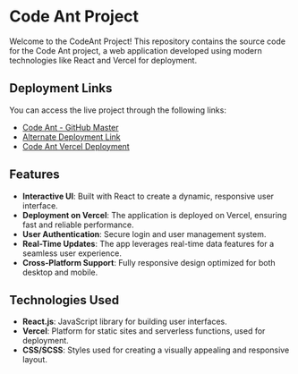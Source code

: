 # Code Ant Project

Welcome to the CodeAnt Project! This repository contains the source code for the Code Ant project, a web application developed using modern technologies like React and Vercel for deployment.

## Deployment Links

You can access the live project through the following links:

- [Code Ant - GitHub Master](https://code-ant-project-git-master-harsh-sharmas-projects-0ef23254.vercel.app/)
- [Alternate Deployment Link](https://code-ant-project.vercel.app/)
- [Code Ant Vercel Deployment](https://code-ant-project-eo9wjyme9-harsh-sharmas-projects-0ef23254.vercel.app/)

## Features

- **Interactive UI**: Built with React to create a dynamic, responsive user interface.
- **Deployment on Vercel**: The application is deployed on Vercel, ensuring fast and reliable performance.
- **User Authentication**: Secure login and user management system.
- **Real-Time Updates**: The app leverages real-time data features for a seamless user experience.
- **Cross-Platform Support**: Fully responsive design optimized for both desktop and mobile.

## Technologies Used

- **React.js**: JavaScript library for building user interfaces.
- **Vercel**: Platform for static sites and serverless functions, used for deployment.
- **CSS/SCSS**: Styles used for creating a visually appealing and responsive layout.
